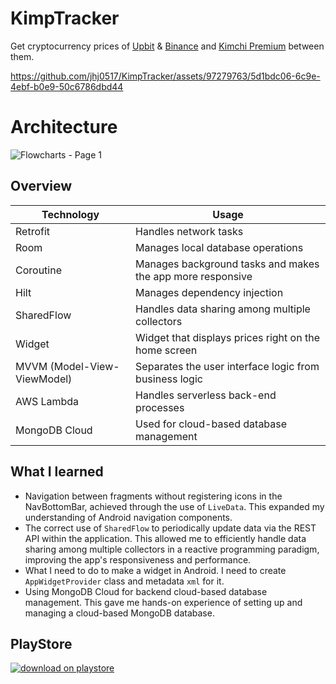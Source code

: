 # KimpTracker
Get cryptocurrency prices of [Upbit](https://upbit.com/home) & [Binance](https://binance.com) and [Kimchi Premium](https://www.cnbc.com/2024/04/03/south-koreas-kimchi-premium-in-the-spotlight-after-btcs-record-highs.html#:~:text=The%20%22kimchi%20premium%22%20refers%20to,to%20make%20a%20quick%20buck.) between them.

https://github.com/jhj0517/KimpTracker/assets/97279763/5d1bdc06-6c9e-4ebf-b0e9-50c6786dbd44

# Architecture
![Flowcharts - Page 1](https://github.com/jhj0517/KimpTracker/assets/97279763/4c21fa15-ecb3-45a3-ae6e-e8b532c8326e)

## Overview

| Technology | Usage |
| ---------- | ----- |
| Retrofit | Handles network tasks |
| Room | Manages local database operations |
| Coroutine | Manages background tasks and makes the app more responsive |
| Hilt | Manages dependency injection |
| SharedFlow | Handles data sharing among multiple collectors |
| Widget | Widget that displays prices right on the home screen |
| MVVM (Model-View-ViewModel) | Separates the user interface logic from business logic |
| AWS Lambda | Handles serverless back-end processes |
| MongoDB Cloud | Used for cloud-based database management |

## What I learned

- Navigation between fragments without registering icons in the NavBottomBar, achieved through the use of `LiveData`. This expanded my understanding of Android navigation components.
- The correct use of `SharedFlow` to periodically update data via the REST API within the application. This allowed me to efficiently handle data sharing among multiple collectors in a reactive programming paradigm, improving the app's responsiveness and performance.
- What I need to do to make a widget in Android. I need to create `AppWidgetProvider` class and metadata `xml` for it.
- Using MongoDB Cloud for backend cloud-based database management. This gave me hands-on experience of setting up and managing a cloud-based MongoDB database.

## PlayStore
[![download on playstore](https://github.com/jhj0517/AIBridge/assets/97279763/6457404a-a4d9-4303-b614-f4a8e58c5b79)](https://play.google.com/store/apps/details?id=com.librarydevloperjo.cointracker&hl=ko&gl=US)
